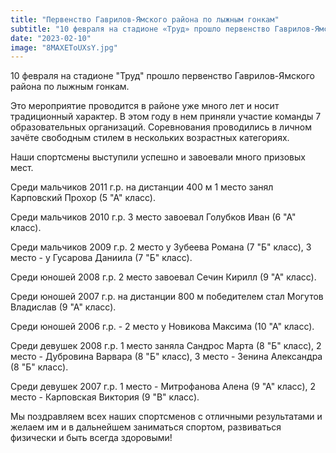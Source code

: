 ```yaml
---
title: "Первенство Гаврилов-Ямского района по лыжным гонкам"  
subtitle: "10 февраля на стадионе «Труд» прошло первенство Гаврилов-Ямского района по лыжным гонкам. Наши спортсмены выступили успешно и завоевали много призовых мест."  
date: "2023-02-10" 
image: "8MAXEToUXsY.jpg"
---
```


10 февраля на стадионе "Труд" прошло первенство Гаврилов-Ямского района по лыжным гонкам.

Это мероприятие проводится в районе уже много лет и носит традиционный характер. В этом году в нем приняли участие команды 7 образовательных организаций. Соревнования проводились в личном зачёте свободным стилем в нескольких возрастных категориях.

Наши спортсмены выступили успешно и завоевали много призовых мест.

Среди мальчиков 2011 г.р. на дистанции 400 м 1 место занял Карповский Прохор (5 "А" класс).

Среди мальчиков 2010 г.р. 3 место завоевал Голубков Иван (6 "А" класс).

Среди мальчиков 2009 г.р. 2 место у Зубеева Романа (7 "Б" класс), 3 место - у Гусарова Даниила (7 "Б" класс).

Среди юношей 2008 г.р. 2 место завоевал Сечин Кирилл (9 "А" класс).

Среди юношей 2007 г.р. на дистанции 800 м победителем стал Могутов Владислав (9 "А" класс).

Среди юношей 2006 г.р. - 2 место у Новикова Максима (10 "А" класс).

Среди девушек 2008 г.р. 1 место заняла Сандрос Марта (8 "Б" класс), 2 место - Дубровина Варвара (8 "Б" класс), 3 место - Зенина Александра (8 "Б" класс).

Среди девушек 2007 г.р. 1 место - Митрофанова Алена (9 "А" класс), 2 место - Карповская Виктория (9 "В" класс).

Мы поздравляем всех наших спортсменов с отличными результатами и желаем им и в дальнейшем заниматься спортом, развиваться физически и быть всегда здоровыми!